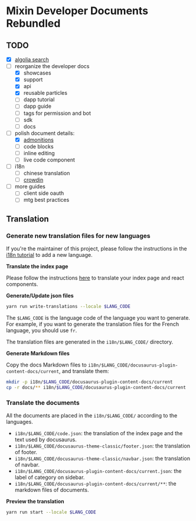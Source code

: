 # Mixin Developer Documents Rebundled

## TODO

- [x] [algolia search](https://docusaurus.io/docs/search)
- [ ] reorganize the developer docs
  - [x] showcases
  - [x] support
  - [x] api
  - [x] reusable particles
  - [ ] dapp tutorial
  - [ ] dapp guide
  - [ ] tags for permission and bot
  - [ ] sdk
  - [ ] docs
- [ ] polish document details:
  - [x] [admonitions](https://docusaurus.io/docs/markdown-features/react)
  - [ ] code blocks
  - [ ] inline editing
  - [ ] live code component
- [ ] i18n
  - [ ] chinese translation
  - [ ] [crowdin](https://docusaurus.io/docs/i18n/crowdin)
- [ ] more guides
  - [ ] client side oauth
  - [ ] mtg best practices

## Translation

### Generate new translation files for new languages

If you're the maintainer of this project, please follow the instructions in the [i18n tutorial](https://docusaurus.io/docs/i18n/tutorial) to add a new language.

**Translate the index page**

Please follow the instructions [here](https://docusaurus.io/docs/i18n/tutorial#use-the-translation-apis) to translate your index page and react components.

**Generate/Update json files**

```bash
yarn run write-translations --locale $LANG_CODE
```

The `$LANG_CODE` is the language code of the language you want to generate. For example, if you want to generate the translation files for the French language, you should use `fr`.

The translation files are generated in the `i18n/$LANG_CODE/` directory.

**Generate Markdown files**

Copy the docs Markdown files to `i18n/$LANG_CODE/docusaurus-plugin-content-docs/current`, and translate them:

```bash
mkdir -p i18n/$LANG_CODE/docusaurus-plugin-content-docs/current
cp -r docs/** i18n/$LANG_CODE/docusaurus-plugin-content-docs/current
```

### Translate the documents

All the documents are placed in the `i18n/$LANG_CODE/` according to the languages.

- `i18n/$LANG_CODE/code.json`: the translation of the index page and the text used by docusaurus.
- `i18n/$LANG_CODE/docusaurus-theme-classic/footer.json`: the translation of footer.
- `i18n/$LANG_CODE/docusaurus-theme-classic/navbar.json`: the translation of navbar.
- `i18n/$LANG_CODE/docusaurus-plugin-content-docs/current.json`: the label of category on sidebar.
- `i18n/$LANG_CODE/docusaurus-plugin-content-docs/current/**`: the markdown files of documents.

**Preview the translation**

```bash
yarn run start --locale $LANG_CODE
```
